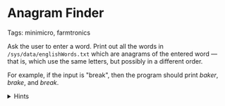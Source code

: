 # Anagram Finder

Tags: minimicro, farmtronics

Ask the user to enter a word.  Print out all the words in `/sys/data/englishWords.txt` which are anagrams of the entered word — that is, which use the same letters, but possibly in a different order.

For example, if the input is "break", then the program should print *baker*, *brake*, and *break*.

<details>
<summary>Hints</summary>

You'll need to use the [file](https://miniscript.org/wiki/File) module to read all lines of the file.  The result will be a list, which you can iterate over with a [for loop](https://miniscript.org/wiki/For), checking whether each one is an anagram of the entered word.

To do that check, make a list of the letters in the entered word (using `split`).  Then iterate over the letters of the word under consideration.  If the letter is not found in your list, bail out; otherwise, remove it from the list.  After all that, if the list is empty, the word is an anagram of the entered word; otherwise it is not.

</details>
